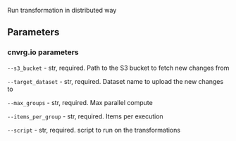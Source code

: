 Run transformation in distributed way
## Parameters

### cnvrg.io parameters

```--s3_bucket``` - str, required. Path to the S3 bucket to fetch new changes from

```--target_dataset``` - str, required. Dataset name to upload the new changes to 

```--max_groups``` - str, required. Max parallel compute  

```--items_per_group``` - str, required. Items per execution 

```--script``` - str, required. script to run on the transformations 
